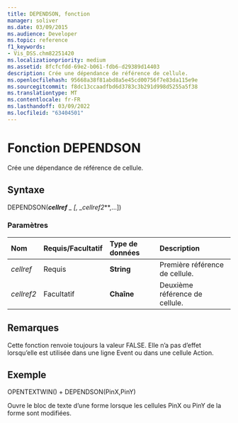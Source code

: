 ```yaml
---
title: DEPENDSON, fonction
manager: soliver
ms.date: 03/09/2015
ms.audience: Developer
ms.topic: reference
f1_keywords:
- Vis_DSS.chm82251420
ms.localizationpriority: medium
ms.assetid: 8fcfcfdd-69e2-b061-fdb6-d29389d14403
description: Crée une dépendance de référence de cellule.
ms.openlocfilehash: 95668a38f81abd8a5e45cd00756f7e83da115e9e
ms.sourcegitcommit: f8dc13ccaadfbd6d3783c3b291d998d5255a5f38
ms.translationtype: MT
ms.contentlocale: fr-FR
ms.lasthandoff: 03/09/2022
ms.locfileid: "63404501"
---
```

# <a name="dependson-function"></a>Fonction DEPENDSON

Crée une dépendance de référence de cellule.
  
## <a name="syntax"></a>Syntaxe

DEPENDSON(***cellref** _ [, _*_cellref2_**,...])
  
### <a name="parameters"></a>Paramètres

|**Nom**|**Requis/Facultatif**|**Type de données**|**Description**|
|:-----|:-----|:-----|:-----|
| *cellref* <br/> |Requis  <br/> |**String** <br/> |Première référence de cellule. |
| *cellref2* <br/> |Facultatif  <br/> |**Chaîne** <br/> |Deuxième référence de cellule. |

## <a name="remarks"></a>Remarques

Cette fonction renvoie toujours la valeur FALSE. Elle n’a pas d’effet lorsqu’elle est utilisée dans une ligne Event ou dans une cellule Action.
  
## <a name="example"></a>Exemple

OPENTEXTWIN() + DEPENDSON(PinX,PinY)
  
Ouvre le bloc de texte d’une forme lorsque les cellules PinX ou PinY de la forme sont modifiées.
  
